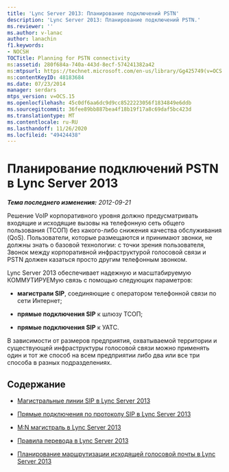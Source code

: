 ```yaml
---
title: 'Lync Server 2013: Планирование подключений PSTN'
description: 'Lync Server 2013: Планирование подключений PSTN.'
ms.reviewer: ''
ms.author: v-lanac
author: lanachin
f1.keywords:
- NOCSH
TOCTitle: Planning for PSTN connectivity
ms:assetid: 280f684a-740a-443d-8ecf-574241382a42
ms:mtpsurl: https://technet.microsoft.com/en-us/library/Gg425749(v=OCS.15)
ms:contentKeyID: 48183684
ms.date: 07/23/2014
manager: serdars
mtps_version: v=OCS.15
ms.openlocfilehash: 45c0df6aa6dc9d9cc8522223056f1834849e6ddb
ms.sourcegitcommit: 36fee89bb887bea4f18b19f17a8c69daf5bc423d
ms.translationtype: MT
ms.contentlocale: ru-RU
ms.lasthandoff: 11/26/2020
ms.locfileid: "49424438"
---
```

# <a name="planning-for-pstn-connectivity-in-lync-server-2013"></a>Планирование подключений PSTN в Lync Server 2013

<div data-xmlns="http://www.w3.org/1999/xhtml">

<div class="topic" data-xmlns="http://www.w3.org/1999/xhtml" data-msxsl="urn:schemas-microsoft-com:xslt" data-cs="https://msdn.microsoft.com/">

<div data-asp="https://msdn2.microsoft.com/asp">



</div>

<div id="mainSection">

<div id="mainBody">

<span> </span>

_**Тема последнего изменения:** 2012-09-21_

Решение VoIP корпоративного уровня должно предусматривать входящие и исходящие вызовы на телефонную сеть общего пользования (ТСОП) без какого-либо снижения качества обслуживания (QoS). Пользователи, которые размещаются и принимают звонки, не должны знать о базовой технологии: с точки зрения пользователя, Звонок между корпоративной инфраструктурой голосовой связи и PSTN должен казаться просто другим телефонным звонком.

Lync Server 2013 обеспечивает надежную и масштабируемую КОММУТИРУЕМую связь с помощью следующих параметров:

  - **магистрали SIP**, соединяющие с оператором телефонной связи по сети Интернет;

  - **прямые подключения SIP** к шлюзу ТСОП;

  - **прямые подключения SIP** к УАТС.

В зависимости от размеров предприятия, охватываемой территории и существующей инфраструктуры голосовой связи можно применять один и тот же способ на всем предприятии либо два или все три способа в разных подразделениях.

<div>

## <a name="in-this-section"></a>Содержание

  - [Магистральные линии SIP в Lync Server 2013](lync-server-2013-sip-trunking.md)

  - [Прямые подключения по протоколу SIP в Lync Server 2013](lync-server-2013-direct-sip-connections.md)

  - [M:N магистраль в Lync Server 2013](lync-server-2013-m-n-trunk.md)

  - [Правила перевода в Lync Server 2013](lync-server-2013-translation-rules.md)

  - [Планирование маршрутизации исходящей голосовой почты в Lync Server 2013](lync-server-2013-planning-outbound-voice-routing.md)

</div>

</div>

<span> </span>

</div>

</div>

</div>

